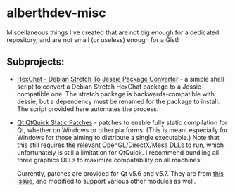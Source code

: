 # alberthdev-misc
Miscellaneous things I've created that are not big enough for a
dedicated repository, and are not small (or useless) enough for a Gist!

## Subprojects:

 * [HexChat - Debian Stretch To Jessie Package Converter][p1] -
   a simple shell script to convert a Debian Stretch HexChat package to
   a Jessie-compatible one. The stretch package is backwards-compatible
   with Jessie, but a dependency must be renamed for the package to
   install. The script provided here automates the process.

 * [Qt QtQuick Static Patches][p2] -
   patches to enable fully static compilation for Qt, whether on
   Windows or other platforms. (This is meant especially for Windows
   for those aiming to distribute a single executable.) Note that
   this still requires the relevant OpenGL/DirectX/Mesa DLLs to run,
   which unfortunately is still a limitation for QtQuick. I recommend
   bundling all three graphics DLLs to maximize compatability on
   all machines!
   
   Currently, patches are provided for Qt v5.6 and v5.7. They are
   from [this issue](https://bugreports.qt.io/browse/QTBUG-28357),
   and modified to support various other modules as well.

[p1]: HexChat_Debian_Stretch_To_Jessie_Package_Converter/
[p2]: QtQuickStaticPatches/
